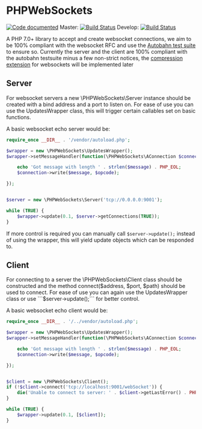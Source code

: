 # PHPWebSockets
[![Code documented](https://codedocs.xyz/WarriorXK/PHPWebSockets.svg)](https://codedocs.xyz/WarriorXK/PHPWebSockets/) Master: [![Build Status](https://travis-ci.org/WarriorXK/PHPWebSockets.svg?branch=master)](https://travis-ci.org/WarriorXK/PHPWebSockets) Develop: [![Build Status](https://travis-ci.org/WarriorXK/PHPWebSockets.svg?branch=develop)](https://travis-ci.org/WarriorXK/PHPWebSockets)

A PHP 7.0+ library to accept and create websocket connections, we aim to be 100% compliant with the websocket RFC and use the [Autobahn test suite](http://autobahn.ws/testsuite/) to ensure so.
Currently the server and the client are 100% compliant with the autobahn testsuite minus a few non-strict notices, the [compression extension](https://tools.ietf.org/html/rfc7692) for websockets will be implemented later

## Server
For websocket servers a new \PHPWebSockets\Server instance should be created with a bind address and a port to listen on.
For ease of use you can use the UpdatesWrapper class, this will trigger certain callables set on basic functions.

A basic websocket echo server would be:

```php
require_once __DIR__ . '/vendor/autoload.php';

$wrapper = new \PHPWebSockets\UpdatesWrapper();
$wrapper->setMessageHandler(function(\PHPWebSockets\AConnection $connection, string $message, int $opcode) {

    echo 'Got message with length ' . strlen($message) . PHP_EOL;
    $connection->write($message, $opcode);

});


$server = new \PHPWebSockets\Server('tcp://0.0.0.0:9001');

while (TRUE) {
    $wrapper->update(0.1, $server->getConnections(TRUE));
}
```

If more control is required you can manually call ```$server->update();``` instead of using the wrapper, this will yield update objects which can be responded to.

## Client
For connecting to a server the \PHPWebSockets\Client class should be constructed and the method connect($address, $port, $path) should be used to connect.
For ease of use you can again use the UpdatesWrapper class or use ```$server->update();``` for better control.

A basic websocket echo client would be:

```php
require_once __DIR__ . '/../vendor/autoload.php';

$wrapper = new \PHPWebSockets\UpdatesWrapper();
$wrapper->setMessageHandler(function(\PHPWebSockets\AConnection $connection, string $message, int $opcode) {

    echo 'Got message with length ' . strlen($message) . PHP_EOL;
    $connection->write($message, $opcode);

});


$client = new \PHPWebSockets\Client();
if (!$client->connect('tcp://localhost:9001/webSocket')) {
    die('Unable to connect to server: ' . $client->getLastError() . PHP_EOL);
}

while (TRUE) {
    $wrapper->update(0.1, [$client]);
}
```
